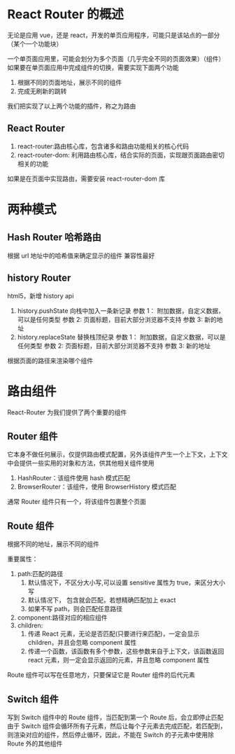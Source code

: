 # React Router 的概述

无论是应用 vue，还是 react，开发的单页应用程序，可能只是该站点的一部分（某个一个功能块）

一个单页面应用里，可能会划分为多个页面（几乎完全不同的页面效果）（组件）
如果要在单页面应用中完成组件的切换，需要实现下面两个功能

1. 根据不同的页面地址，展示不同的组件
2. 完成无刷新的跳转

我们把实现了以上两个功能的插件，称之为路由

## React Router

1. react-router:路由核心库，包含诸多和路由功能相关的核心代码
2. react-router-dom: 利用路由核心库，结合实际的页面，实现跟页面路由密切相关的功能

如果是在页面中实现路由，需要安装 react-router-dom 库

# 两种模式

## Hash Router 哈希路由

根据 url 地址中的哈希值来确定显示的组件
兼容性最好

## history Router

html5，新增 history api

1. history.pushState 向栈中加入一条新记录
   参数 1： 附加数据，自定义数据，可以是任何类型
   参数 2: 页面标题，目前大部分浏览器不支持
   参数 3: 新的地址
2. history.replaceState 替换栈顶纪录
   参数 1： 附加数据，自定义数据，可以是任何类型
   参数 2: 页面标题，目前大部分浏览器不支持
   参数 3: 新的地址

根据页面的路径来渲染哪个组件

# 路由组件

React-Router 为我们提供了两个重要的组件

## Router 组件

它本身不做任何展示，仅提供路由模式配置，另外该组件产生一个上下文，上下文中会提供一些实用的对象和方法，供其他相关组件使用

1. HashRouter：该组件使用 hash 模式匹配
2. BrowserRouter：该组件，使用 BrowserHistory 模式匹配

通常 Router 组件只有一个，将该组件包裹整个页面

## Route 组件

根据不同的地址，展示不同的组件

重要属性：

1. path:匹配的路径
   1. 默认情况下，不区分大小写,可以设置 sensitive 属性为 true，来区分大小写
   2. 默认情况下， 包含就会匹配，若想精确匹配加上 exact
   3. 如果不写 path，则会匹配任意路径
2. component:路径对应的相应组件
3. children:
   1. 传递 React 元素，无论是否匹配(只要进行来匹配)，一定会显示 children，并且会忽略 component 属性
   2. 传递一个函数，该函数有多个参数，这些参数来自于上下文，该函数返回 react 元素，则一定会显示返回的元素，并且忽略 component 属性

Route 组件可以写在任意地方，只要保证它是 Router 组件的后代元素

## Switch 组件

写到 Switch 组件中的 Route 组件，当匹配到第一个 Route 后，会立即停止匹配
由于 Switch 组件会循环所有子元素，然后让每个子元素去完成匹配，若匹配到，则渲染对应的组件，然后停止循环，因此，不能在 Switch 的子元素中使用除 Route 外的其他组件
